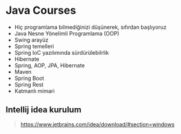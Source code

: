 # Java Courses
- Hiç programlama bilmediğinizi düşünerek, sıfırdan başlıyoruz
- Java Nesne Yönelimli Programlama (OOP)
- Swing arayüz
- Spring temelleri
- Spring IoC yazılımında sürdürülebilrlik
- Hibernate
- Spring, AOP, JPA, Hibernate
- Maven
- Spring Boot
- Spring Rest
- Katmanlı mimari

## Intellij idea kurulum
>https://www.jetbrains.com/idea/download/#section=windows